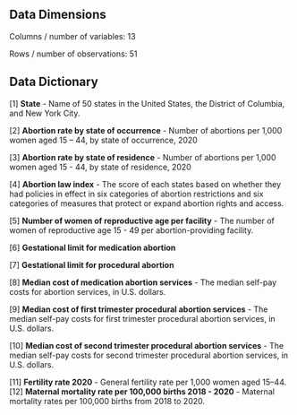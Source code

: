 
## Data Dimensions

 Columns / number of variables: 13
 
 Rows / number of observations: 51
 
## Data Dictionary

 [1] **State** - Name of 50 states in the United States, the District of Columbia, and New York City.
 
 [2] **Abortion rate by state of occurrence** - Number of abortions per 1,000 women aged 15 – 44, by state of occurrence, 2020
 
 [3] **Abortion rate by state of residence** - Number of abortions per 1,000 women aged 15 - 44, by state of residence, 2020       
 
 [4] **Abortion law index** - The score of each states based on whether they had policies in effect in six categories of abortion restrictions and six categories of measures that protect or expand abortion rights and access.  
 
 [5] **Number of women of reproductive age per facility** - The number of women of reproductive age 15 - 49 per abortion-providing facility.
 
 [6] **Gestational limit for medication abortion**
 
 [7] **Gestational limit for procedural abortion**
 
 [8] **Median cost of medication abortion services** - The median self-pay costs for abortion services, in U.S. dollars.
 
 [9] **Median cost of first trimester procedural abortion services** - The median self-pay costs for first trimester procedural abortion services, in U.S. dollars.
 
[10] **Median cost of second trimester procedural abortion services** - The median self-pay costs for second trimester procedural abortion services, in U.S. dollars.

[11] **Fertility rate 2020** - General fertility rate per 1,000 women aged 15–44.                                         
[12] **Maternal mortality rate per 100,000 births 2018 - 2020** - Maternal mortality rates per 100,000 births from 2018 to 2020.
